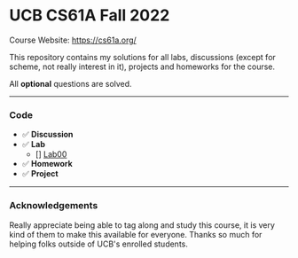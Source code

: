 # UCB CS61A Fall 2022

Course Website: https://cs61a.org/

This repository contains my solutions for all labs, discussions (except for scheme, not really interest in it), projects and homeworks for the course.

All **optional** questions are solved.

---

### Code

- ✅ **Discussion**
- ✅ **Lab**
  - [] [Lab00](./lab/lab00/lab00.py)
- ✅ **Homework**
- ✅ **Project**

---

### Acknowledgements

Really appreciate being able to tag along and study this course, it is very kind of them to make this available for everyone. Thanks so much for helping folks outside of UCB's enrolled students.
